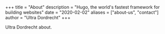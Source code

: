 +++
title = "About"
description = "Hugo, the world's fastest framework for building websites"
date = "2020-02-02"
aliases = ["about-us", "contact"]
author = "Ultra Dordrecht"
+++

Ultra Dordrecht about.